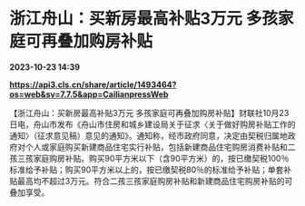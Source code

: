 # 浙江舟山：买新房最高补贴3万元 多孩家庭可再叠加购房补贴

**2023-10-23 14:39**

**https://api3.cls.cn/share/article/1493464?os=web&sv=7.7.5&app=CailianpressWeb**

【浙江舟山：买新房最高补贴3万元 多孩家庭可再叠加购房补贴】财联社10月23日电，舟山市发布《舟山市住房和城乡建设局关于征求〈关于做好购房补贴工作的通知〉（征求意见稿）意见的通知》。通知称，经市政府同意，决定由契税归属地政府对个人或家庭购买新建商品住宅实行补贴，包括新建商品住宅购房消费补贴和二孩三孩家庭购房补贴。购买90平方米以下（含90平方米）的，按已缴契税100％标准给予补贴；购买90平方米以上的，按已缴契税80％的标准给予补贴；单套补贴最高均不超过3万元。符合二孩三孩家庭购房补贴和新建商品住宅购房补贴的可叠加享受。